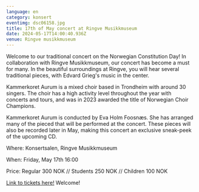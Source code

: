 ```yaml
---
language: en
category: konsert
eventimg: dsc06158.jpg
title: 17th of May concert at Ringve Musikkmuseum
date: 2024-05-17T14:00:40.936Z
venue: Ringve musikkmuseum
---
```

W﻿elcome to our traditional concert on the Norwegian Constitution Day! 
I﻿n collaboration with Ringve Musikkmuseum, our concert has become a must for many. I﻿n the beautiful surroundings at Ringve, you will hear several traditional pieces, with Edvard Grieg's music in the center. 

K﻿ammerkoret Aurum is a mixed choir based in Trondheim with around 30 singers. The choir has a high activity level throughout the year with concerts and tours, and was in 2023 awarded the title of Norwegian Choir Champions. 

K﻿ammerkoret Aurum is conducted by Eva Holm Foosnæs. She has arranged many of the pieced that will be performed at the concert. These pieces will also be recorded later in May, making this concert an exclusive sneak-peek of the upcoming CD.

W﻿here: Konsertsalen, Ringve Musikkmuseum

W﻿hen: Friday, May 17th 16:00

P﻿rice: Regular 300 NOK // Students 250 NOK // Children 100 NOK

[L﻿ink to tickets here!](https://booking.duell.no/museene-sor-trondelag/ringve/event/korkonsert-med-aurum-9284) Welcome!